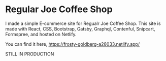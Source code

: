 # Regular Joe Coffee Shop

I made a simple E-commerce site for Regualr Joe Coffee Shop. This site is made with React, CSS, Bootstrap, Gatsby, Graphql, Contenful, Snipcart, Formspree, and hosted on Netlify. 

You can find it here, https://frosty-goldberg-a28033.netlify.app/


STILL IN PRODUCTION

